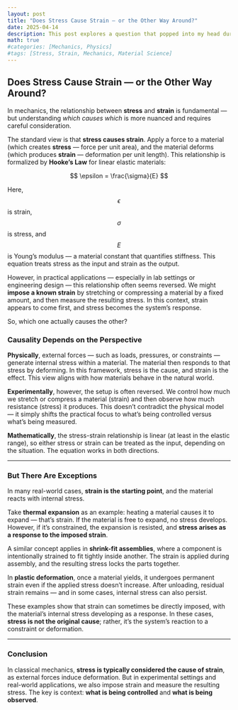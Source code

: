 ```yaml
---
layout: post
title: "Does Stress Cause Strain — or the Other Way Around?"
date: 2025-04-14
description: This post explores a question that popped into my head during a sunny afternoon at work
math: true
#categories: [Mechanics, Physics]
#tags: [Stress, Strain, Mechanics, Material Science]
---
```


## **Does Stress Cause Strain — or the Other Way Around?**

In mechanics, the relationship between **stress** and **strain** is fundamental — but understanding *which causes which* is more nuanced and requires careful consideration.

The standard view is that **stress causes strain**. Apply a force to a material (which creates **stress** — force per unit area), and the material deforms (which produces **strain** — deformation per unit length). This relationship is formalized by **Hooke’s Law** for linear elastic materials:

$$
\epsilon = \frac{\sigma}{E}
$$

Here, $$\epsilon$$ is strain, $$\sigma$$ is stress, and $$E$$ is Young’s modulus — a material constant that quantifies stiffness. This equation treats stress as the input and strain as the output.

However, in practical applications — especially in lab settings or engineering design — this relationship often seems reversed. We might **impose a known strain** by stretching or compressing a material by a fixed amount, and then measure the resulting stress. In this context, strain appears to come first, and stress becomes the system’s response.

So, which one actually causes the other?

### **Causality Depends on the Perspective**

**Physically**, external forces — such as loads, pressures, or constraints — generate internal stress within a material. The material then responds to that stress by deforming. In this framework, stress is the cause, and strain is the effect. This view aligns with how materials behave in the natural world.

**Experimentally**, however, the setup is often reversed. We control how much we stretch or compress a material (strain) and then observe how much resistance (stress) it produces. This doesn’t contradict the physical model — it simply shifts the practical focus to what’s being controlled versus what’s being measured.

**Mathematically**, the stress-strain relationship is linear (at least in the elastic range), so either stress or strain can be treated as the input, depending on the situation. The equation works in both directions.

---

### **But There Are Exceptions**

In many real-world cases, **strain is the starting point**, and the material reacts with internal stress.

Take **thermal expansion** as an example: heating a material causes it to expand — that’s strain. If the material is free to expand, no stress develops. However, if it’s constrained, the expansion is resisted, and **stress arises as a response to the imposed strain**.

A similar concept applies in **shrink-fit assemblies**, where a component is intentionally strained to fit tightly inside another. The strain is applied during assembly, and the resulting stress locks the parts together.

In **plastic deformation**, once a material yields, it undergoes permanent strain even if the applied stress doesn’t increase. After unloading, residual strain remains — and in some cases, internal stress can also persist.

These examples show that strain can sometimes be directly imposed, with the material’s internal stress developing as a response. In these cases, **stress is not the original cause**; rather, it’s the system’s reaction to a constraint or deformation.

---

### **Conclusion**

In classical mechanics, **stress is typically considered the cause of strain**, as external forces induce deformation. But in experimental settings and real-world applications, we also impose strain and measure the resulting stress. The key is context: **what is being controlled** and **what is being observed**.
